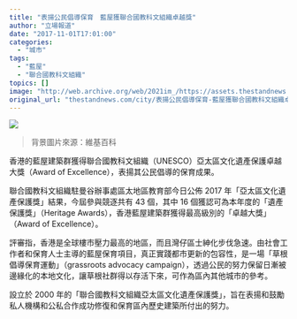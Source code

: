 ```yaml
---
title: "表揚公民倡導保育　藍屋獲聯合國教科文組織卓越獎"
author: "立場報道"
date: "2017-11-01T17:01:00"
categories:
  - "城市"
tags:
  - "藍屋"
  - "聯合國教科文組織"
topics: []
image: "http://web.archive.org/web/2021im_/https://assets.thestandnews.com/media/photos/blue-11_1Ebze.png"
original_url: "thestandnews.com/city/表揚公民倡導保育-藍屋獲聯合國教科文組織卓越獎"
---
```

![](http://web.archive.org/web/2021im_/https://assets.thestandnews.com/media/photos/blue-11_1Ebze.png)
> 背景圖片來源：維基百科

香港的藍屋建築群獲得聯合國教科文組織（UNESCO）亞太區文化遺產保護卓越大獎（Award of Excellence），表揚其公民倡導的保育成果。

聯合國教科文組織駐曼谷辦事處區太地區教育部今日公佈 2017 年「亞太區文化遺產保護獎」結果，今屆參與競逐共有 43 個，其中 16 個獲認可為本年度的「遺產保護獎」（Heritage Awards），香港藍屋建築群獲得最高級別的「卓越大獎」（Award of Excellence）。

評審指，香港是全球樓市壓力最高的地區，而且灣仔區士紳化步伐急速。由社會工作者和保育人士主導的藍屋保育項目，真正實踐都市更新的包容性，是一場「草根倡導保育運動」（grassroots advocacy campaign），透過公民的努力保留日漸被邊緣化的本地文化，讓草根社群得以存活下來，可作為區內其他城市的參考。

設立於 2000 年的「聯合國教科文組織亞太區文化遺產保護獎」，旨在表揚和鼓勵私人機構和公私合作成功修復和保育區內歷史建築所付出的努力。